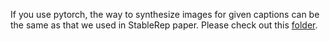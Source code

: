 If you use pytorch, the way to synthesize images for given captions 
can be the same as that we used in StableRep paper. Please check
out this [folder](../../../StableRep/data_generation).